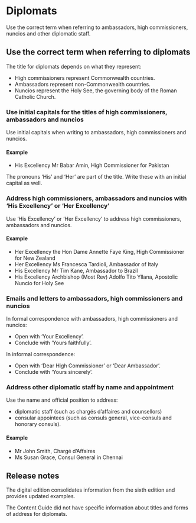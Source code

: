 Diplomats
=========

Use the correct term when referring to ambassadors, high commissioners, nuncios and other diplomatic staff.  

Use the correct term when referring to diplomats
------------------------------------------------

The title for diplomats depends on what they represent:

*   High commissioners represent Commonwealth countries.
*   Ambassadors represent non-Commonwealth countries.
*   Nuncios represent the Holy See, the governing body of the Roman Catholic Church.

### Use initial capitals for the titles of high commissioners, ambassadors and nuncios

Use initial capitals when writing to ambassadors, high commissioners and nuncios.

#### Example

*   His Excellency Mr Babar Amin, High Commissioner for Pakistan

The pronouns ‘His’ and ‘Her’ are part of the title. Write these with an initial capital as well.

### Address high commissioners, ambassadors and nuncios with ‘His Excellency’ or ‘Her Excellency’

Use ‘His Excellency’ or ‘Her Excellency’ to address high commissioners, ambassadors and nuncios.

#### Example

*   Her Excellency the Hon Dame Annette Faye King, High Commissioner for New Zealand
*   Her Excellency Ms Francesca Tardioli, Ambassador of Italy
*   His Excellency Mr Tim Kane, Ambassador to Brazil
*   His Excellency Archbishop (Most Rev) Adolfo Tito Yllana, Apostolic Nuncio for Holy See

### Emails and letters to ambassadors, high commissioners and nuncios

In formal correspondence with ambassadors, high commissioners and nuncios:

*   Open with ‘Your Excellency’.
*   Conclude with ‘Yours faithfully’.

In informal correspondence:

*   Open with ‘Dear High Commissioner’ or ‘Dear Ambassador’.
*   Conclude with ‘Yours sincerely’.

### Address other diplomatic staff by name and appointment

Use the name and official position to address:

*   diplomatic staff (such as chargés d’affaires and counsellors)
*   consular appointees (such as consuls general, vice-consuls and honorary consuls).

#### Example

*   Mr John Smith, Chargé d’Affaires
*   Ms Susan Grace, Consul General in Chennai

Release notes
-------------

The digital edition consolidates information from the sixth edition and provides updated examples.

The Content Guide did not have specific information about titles and forms of address for diplomats.